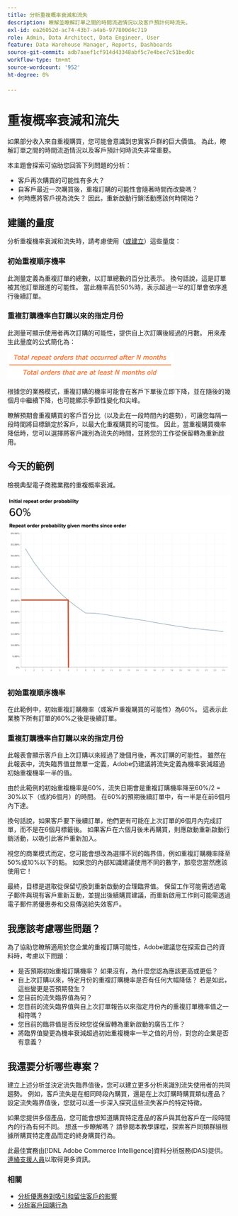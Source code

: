 ```yaml
---
title: 分析重複概率衰減和流失
description: 瞭解並瞭解訂單之間的時間流逝情況以及客戶預計何時流失。
exl-id: ea26052d-ac74-43b7-a4a6-977800d4c719
role: Admin, Data Architect, Data Engineer, User
feature: Data Warehouse Manager, Reports, Dashboards
source-git-commit: adb7aaef1cf914d43348abf5c7e4bec7c51bed0c
workflow-type: tm+mt
source-wordcount: '952'
ht-degree: 0%

---
```


# 重複概率衰減和流失

如果部分收入來自重複購買，您可能會意識到忠實客戶群的巨大價值。 為此，瞭解訂單之間的時間流逝情況以及客戶預計何時流失非常重要。

本主題會探索可協助您回答下列問題的分析：

* 客戶再次購買的可能性有多大？
* 自客戶最近一次購買後，重複訂購的可能性會隨著時間而改變嗎？
* 何時應將客戶視為流失？ 因此，重新啟動行銷活動應該何時開始？

## 建議的量度

分析重複機率衰減和流失時，請考慮使用（[或建立](../../data-user/reports/ess-manage-data-metrics.md)）這些量度：

### 初始重複順序機率

此測量定義為重複訂單的總數，以訂單總數的百分比表示。 換句話說，這是訂單被其他訂單跟進的可能性。 當此機率高於50%時，表示超過一半的訂單會依序進行後續訂單。

### 重複訂購機率自訂購以來的指定月份

此測量可顯示使用者再次訂購的可能性，提供自上次訂購後經過的月數。 用來產生此量度的公式簡化為：

![重複概率公式](../../assets/Repeat_probability_formula.png)

根據您的業務模式，重複訂購的機率可能會在客戶下單後立即下降，並在隨後的幾個月中繼續下降，也可能顯示季節性變化和尖峰。

瞭解預期會重複購買的客戶百分比（以及此在一段時間內的趨勢），可讓您每隔一段時間將目標鎖定於客戶，以最大化重複購買的可能性。 因此，當重複購買機率降低時，您可以選擇將客戶識別為流失的時間，並將您的工作從保留轉為重新啟用。

## 今天的範例

檢視典型電子商務業務的重複概率衰減。

![自訂購以來指定月份的初始重複訂購機率重複訂購機率。](../../assets/Order_probability_reports.png)

### 初始重複順序機率

在此範例中，初始重複訂購機率（或客戶重複購買的可能性）為60%。 這表示此業務下所有訂單的60%之後是後續訂單。

### 重複訂購機率自訂購以來的指定月份

此報表會顯示客戶自上次訂購以來經過了幾個月後，再次訂購的可能性。 雖然在此報表中，流失臨界值並無單一定義，Adobe仍建議將流失定義為機率衰減超過初始重複機率一半的值。

由於此範例的初始重複機率是60%，流失日期會是重複訂購機率降至60%/2 = 30%以下（或約6個月）的時間。 在60%的預期後續訂單中，有一半是在前6個月內下達。

換句話說，如果客戶要下後續訂單，他們更有可能在上次訂單的6個月內完成訂單，而不是在6個月標籤後。 如果客戶在六個月後未再購買，則應啟動重新啟動行銷活動，以吸引此客戶重新加入。

視您的商業模式而定，您可能會想改為選擇不同的臨界值，例如重複訂購機率降至50%或10%以下的點。 如果您的內部知識建議使用不同的數字，那麼您當然應該使用它！

最終，目標是選取從保留切換到重新啟動的合理臨界值。 保留工作可能需透過電子郵件與現有客戶重新互動，並提出後續購買建議，而重新啟用工作則可能需透過電子郵件將優惠券和交易傳送給失效客戶。

## 我應該考慮哪些問題？

為了協助您瞭解適用於您企業的重複訂購可能性，Adobe建議您在探索自己的資料時，考慮以下問題：

* 是否預期初始重複訂購機率？ 如果沒有，為什麼您認為應該更高或更低？
* 自上次訂購以來，特定月份的重複訂購機率是否有任何大幅降低？ 若是如此，這些變更是否預期發生？
* 您目前的流失臨界值為何？
* 您目前的流失臨界值與自上次訂單報告以來指定月份內的重複訂單機率值之一相符嗎？
* 您目前的臨界值是否反映您從保留轉為重新啟動的廣告工作？
* 將臨界值變更為機率衰減超過初始重複機率一半之值的月份，對您的企業是否有意義？

## 我還要分析哪些專案？

建立上述分析並決定流失臨界值後，您可以建立更多分析來識別流失使用者的共同趨勢。 例如，客戶流失是在相同時段內購買，還是在上次訂購時購買類似產品？ 設定流失臨界值後，您就可以進一步深入探究這些流失客戶的特定特徵。

如果您提供多個產品，您可能會想知道購買特定產品的客戶與其他客戶在一段時間內的行為有何不同。 想進一步瞭解嗎？ 請參閱本教學課程，探索客戶同類群組根據所購買特定產品而定的終身購買行為。

此最佳實務由[!DNL Adobe Commerce Intelligence]資料分析服務(DAS)提供。 [連絡支援人員](https://experienceleague.adobe.com/docs/commerce-knowledge-base/kb/troubleshooting/miscellaneous/mbi-service-policies.html)以取得更多資訊。

### 相關

* [分析優惠券對吸引和留住客戶的影響](../analysis/coupon-impact.md)
* [分析客戶回購行為](../analysis/repurchase-behavior.md)

